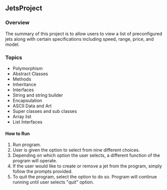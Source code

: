 ## JetsProject

### Overview

The summary of this project is to allow users to view a list of preconfigured
jets along with certain specifications including speed, range, price, and model.


### Topics
* Polymorphism
* Abstract Classes
* Methods
* Inheritance
* Interfaces
* String and string builder
* Encapsulation
* ASCII Data and Art
* Super classes and sub classes
* Array list
* List Interfaces

#### How to Run


1. Run program.
2. User is given the option to select from nine different choices.
3. Depending on which option the user selects, a different function of the
program will operate.
4. If the user would like to create or remove a jet from the program, simply
follow the prompts provided.
5. To quit the program, select the option to do so. Program will continue running
until user selects "quit" option.
